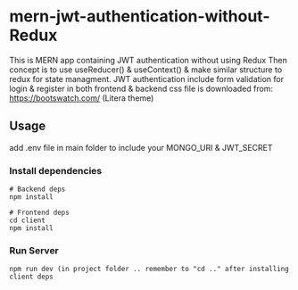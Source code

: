 # mern-jwt-authentication-without-Redux

This is MERN app containing JWT authentication without using Redux
Then concept is to use useReducer() & useContext() & make similar structure to redux for
state managment.
JWT authentication include form validation for login & register in both frontend & backend
css file is downloaded from: https://bootswatch.com/ (Litera theme)

## Usage

add .env file in main folder to include your MONGO_URI & JWT_SECRET

### Install dependencies

```
# Backend deps
npm install

# Frontend deps
cd client
npm install
```

### Run Server

```
npm run dev (in project folder .. remember to "cd .." after installing client deps 
```
